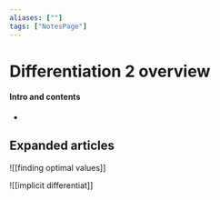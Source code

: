 ```yaml
---
aliases: [""]
tags: ["NotesPage"]
---
```


# Differentiation 2 overview

#### Intro and contents
- 


## Expanded articles
![[finding optimal values]]

![[implicit differentiat]]